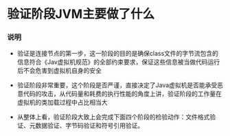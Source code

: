 # 验证阶段JVM主要做了什么
### 说明
- 验证是连接节点的第一步，这一阶段的目的是确保class文件的字节流包含的信息符合《Jav虚拟机规范》的全部约束要求，保证这些信息被当做代码运行后不会危害到虚拟机自身的安全

- 验证阶段非常重要，这个阶段是否严谨，直接决定了Java虚拟机是否能承受恶意代码的攻击，从代码量和耗费的执行性能的角度上讲，验证阶段的工作量在虚拟机的类加载过程中占比相当大

- 从整体上看，验证阶段大致上会完成下面四个阶段的检验动作：文件格式验证、元数据验证、字节码验证和符号引用验证。
